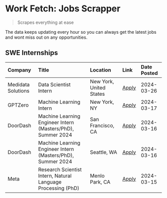 # Work Fetch: Jobs Scrapper
> Scrapes everything at ease

The data keeps updating every hour so you can always get the latest jobs and wont miss out on any opportunities.

## SWE Internships
<!--START_SECTION:workfetch-->
| Company            | Title                                                        | Location                | Link                                                                                                                                                                                                                                                                     | Date Posted   |
|:-------------------|:-------------------------------------------------------------|:------------------------|:-------------------------------------------------------------------------------------------------------------------------------------------------------------------------------------------------------------------------------------------------------------------------|:--------------|
| Medidata Solutions | Data Scientist Intern                                        | New York, United States | [Apply](https://www.linkedin.com/jobs/view/data-scientist-intern-at-medidata-solutions-3810253704?position=8&pageNum=0&refId=WQRcRa4uATTdCjS4QXBskQ%3D%3D&trackingId=Bbr98Zu7mPz5ImHRs4TJOg%3D%3D&trk=public_jobs_jserp-result_search-card)                              | 2024-03-26    |
| GPTZero            | Machine Learning Intern                                      | New York, NY            | [Apply](https://www.linkedin.com/jobs/view/machine-learning-intern-at-gptzero-3860723963?position=7&pageNum=0&refId=WQRcRa4uATTdCjS4QXBskQ%3D%3D&trackingId=N1HuyHAFdBkpV27bT0sU5w%3D%3D&trk=public_jobs_jserp-result_search-card)                                       | 2024-03-17    |
| DoorDash           | Machine Learning Engineer Intern (Masters/PhD), Summer 2024  | San Francisco, CA       | [Apply](https://www.linkedin.com/jobs/view/machine-learning-engineer-intern-masters-phd-summer-2024-at-doordash-3736457737?position=2&pageNum=0&refId=WQRcRa4uATTdCjS4QXBskQ%3D%3D&trackingId=wf5JwfagdQ4VUr7LzTByzQ%3D%3D&trk=public_jobs_jserp-result_search-card)     | 2024-03-16    |
| DoorDash           | Machine Learning Engineer Intern (Masters/PhD), Summer 2024  | Seattle, WA             | [Apply](https://www.linkedin.com/jobs/view/machine-learning-engineer-intern-masters-phd-summer-2024-at-doordash-3736455966?position=3&pageNum=0&refId=WQRcRa4uATTdCjS4QXBskQ%3D%3D&trackingId=JlmXRfGigRoO%2Bf%2BwmSVRww%3D%3D&trk=public_jobs_jserp-result_search-card) | 2024-03-16    |
| Meta               | Research Scientist Intern, Natural Language Processing (PhD) | Menlo Park, CA          | [Apply](https://www.linkedin.com/jobs/view/research-scientist-intern-natural-language-processing-phd-at-meta-3858718375?position=9&pageNum=0&refId=WQRcRa4uATTdCjS4QXBskQ%3D%3D&trackingId=83YBiNBTMPwhTcdTNb7CYQ%3D%3D&trk=public_jobs_jserp-result_search-card)        | 2024-03-15    |
<!--END_SECTION:workfetch-->
